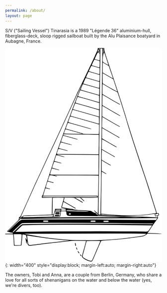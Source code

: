 ```yaml
---
permalink: /about/
layout: page
---
```


S/V ("Sailing Vessel") Tinarasia is a 1989 "Légende 36" aluminium-hull,
fiberglass-deck, sloop rigged sailboat built by the Alu Plaisance boatyard in Aubagne, France.

![line drawing of S/V Tinarasia, black and white](img/banner.png){: width="400" style="display:block; margin-left:auto; margin-right:auto"}

The owners, Tobi and Anna, are a couple from Berlin, Germany, who share
a love for all sorts of shenanigans on the water and below the water (yes,
we're divers, too).
